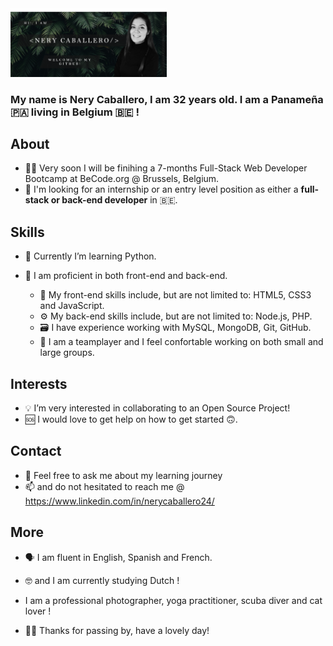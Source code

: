 <img src="https://github.com/NeryCaballero/NeryCaballero/blob/main/welcome.png" width="250">

### My name is Nery Caballero, I am 32 years old. I am a Panameña 🇵🇦 living in Belgium 🇧🇪  !

## About

-  👩🏻‍  Very soon I will be finihing a 7-months Full-Stack Web Developer Bootcamp at BeCode.org @ Brussels, Belgium.
-  🔭   I'm looking for an internship or an entry level position as either a **full-stack or back-end developer** in 🇧🇪.

## Skills

-  🐍  Currently I’m learning Python.

-  👾  I am proficient in both front-end and back-end. 
   - 🎨  My front-end skills include, but are not limited to: HTML5, CSS3 and JavaScript.
   - ⚙️  My back-end skills include, but are not limited to: Node.js, PHP.
   - 🗃  I have experience working with MySQL, MongoDB, Git, GitHub.
   - 👯‍ I am a teamplayer and I feel confortable working on both small and large groups.

## Interests

- 💡  I’m very interested in collaborating to an Open Source Project!
- 🆘  I would love to get help on how to get started 🙃.

## Contact

- 💬  Feel free to ask me about my learning journey 
- 📫  and do not hesitated to reach me @ https://www.linkedin.com/in/nerycaballero24/

## More

- 🗣  I am fluent in English, Spanish and French.
- 🤓  and I am currently studying Dutch !
- I am a professional photographer, yoga practitioner, scuba diver and cat lover !

- 🙏🏼  Thanks for passing by, have a lovely day!
